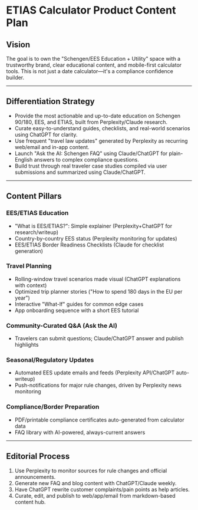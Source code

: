 # ETIAS Calculator Product Content Plan

## Vision

The goal is to own the "Schengen/EES Education + Utility" space with a trustworthy brand, clear educational content, and mobile-first calculator tools. This is not just a date calculator—it's a compliance confidence builder.

---

## Differentiation Strategy

- Provide the most actionable and up-to-date education on Schengen 90/180, EES, and ETIAS, built from Perplexity/Claude research.
- Curate easy-to-understand guides, checklists, and real-world scenarios using ChatGPT for clarity.
- Use frequent "travel law updates" generated by Perplexity as recurring web/email and in-app content.
- Launch "Ask the AI: Schengen FAQ" using Claude/ChatGPT for plain-English answers to complex compliance questions.
- Build trust through real traveler case studies compiled via user submissions and summarized using Claude/ChatGPT.

---

## Content Pillars

### EES/ETIAS Education
- "What is EES/ETIAS?": Simple explainer (Perplexity+ChatGPT for research/writeup)
- Country-by-country EES status (Perplexity monitoring for updates)
- EES/ETIAS Border Readiness Checklists (Claude for checklist generation)

### Travel Planning
- Rolling-window travel scenarios made visual (ChatGPT explanations with context)
- Optimized trip planner stories ("How to spend 180 days in the EU per year")
- Interactive "What-If" guides for common edge cases 
- App onboarding sequence with a short EES tutorial

### Community-Curated Q&A (Ask the AI)
- Travelers can submit questions; Claude/ChatGPT answer and publish highlights

### Seasonal/Regulatory Updates
- Automated EES update emails and feeds (Perplexity API/ChatGPT auto-writeup)
- Push-notifications for major rule changes, driven by Perplexity news monitoring

### Compliance/Border Preparation
- PDF/printable compliance certificates auto-generated from calculator data
- FAQ library with AI-powered, always-current answers

---

## Editorial Process

1. Use Perplexity to monitor sources for rule changes and official announcements.
2. Generate new FAQ and blog content with ChatGPT/Claude weekly.
3. Have ChatGPT rewrite customer complaints/pain points as help articles.
4. Curate, edit, and publish to web/app/email from markdown-based content hub.


